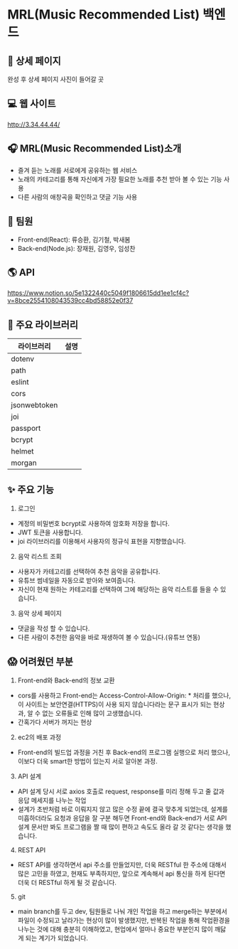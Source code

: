 # MRL(Music Recommended List) 백엔드

## 📰 상세 페이지

완성 후 상세 페이지 사진이 들어갈 곳

## 💻 웹 사이트

http://3.34.44.44/

## 🎧 MRL(Music Recommended List)소개

- 즐겨 듣는 노래를 서로에게 공유하는 웹 서비스
- 노래의 카테고리를 통해 자신에게 가장 필요한 노래를 추천 받아 볼 수 있는 기능 사용
- 다른 사람의 애창곡을 확인하고 댓글 기능 사용

## 🙋 팀원

- Front-end(React): 류승환, 김기철, 박새봄
- Back-end(Node.js): 장재원, 김영우, 임성찬

## 🌎 API

https://www.notion.so/5e1322440c5049f1806615dd1ee1cf4c?v=8bce2554108043539cc4bd58852e0f37

## 📖 주요 라이브러리

| 라이브러리   | 설명 |
| ------------ | ---- |
| dotenv       |      |
| path         |      |
| eslint       |      |
| cors         |      |
| jsonwebtoken |      |
| joi          |      |
| passport     |      |
| bcrypt       |      |
| helmet       |      |
| morgan       |      |

## ✨ 주요 기능

1. 로그인

- 계정의 비밀번호 bcrypt로 사용하여 암호화 저장을 합니다.
- JWT 토큰을 사용합니다.
- joi 라이브러리를 이용해서 사용자의 정규식 표현을 지향했습니다.

2. 음악 리스트 조회

- 사용자가 카테고리를 선택하여 추천 음악을 공유합니다.
- 유튜브 썸네일을 자동으로 받아와 보여줍니다.
- 자신이 현재 원하는 카테고리를 선택하여 그에 해당하는 음악 리스트를 들을 수 있습니다.

3. 음악 상세 페이지

- 댓글을 작성 할 수 있습니다.
- 다른 사람이 추천한 음악을 바로 재생하여 볼 수 있습니다.(유튜브 연동)

## 😱 어려웠던 부분

1. Front-end와 Back-end의 정보 교환

- cors를 사용하고 Front-end는 Access-Control-Allow-Origin: \* 처리를 했으나, 이 사이트는 보안연결(HTTPS)이 사용 되지 않습니다라는 문구 표시가 되는 현상과, 알 수 없는 오류들로 인해 많이 고생했습니다.
- 간혹가다 서버가 꺼지는 현상

2.  ec2의 배포 과정

- Front-end의 빌드업 과정을 거친 후 Back-end의 프로그램 실행으로 처리 했으나, 이보다 더욱 smart한 방법이 있는지 서로 알아본 과정.

3.  API 설계

- API 설계 당시 서로 axios 호출로 request, response를 미리 정해 두고 줄 값과 응답 메세지를 나누는 작업
- 설계가 초반처럼 바로 이뤄지지 않고 많은 수정 끝에 결국 맞추게 되었는데, 설계를 미흡하더라도 요청과 응답을 잘 구분 해두면 Front-end와 Back-end가 서로 API 설계 문서만 봐도 프로그램을 짤 때 많이 편하고 속도도 올라 갈 것 같다는 생각을 했습니다.

4.  REST API

- REST API를 생각하면서 api 주소를 만들었지만, 더욱 RESTful 한 주소에 대해서 많은 고민을 하였고, 현재도 부족하지만, 앞으로 계속해서 api 통신을 하게 된다면 더욱 더 RESTful 하게 될 것 같습니다.

5. git

- main branch를 두고 dev, 팀원들로 나눠 개인 작업을 하고 merge하는 부분에서 파일이 수정되고 날라가는 현상이 많이 발생했지만, 반복된 작업을 통해 작업환경을 나누는 것에 대해 충분히 이해하였고, 현업에서 얼마나 중요한 부분인지 많이 깨닳게 되는 계기가 되었습니다.
